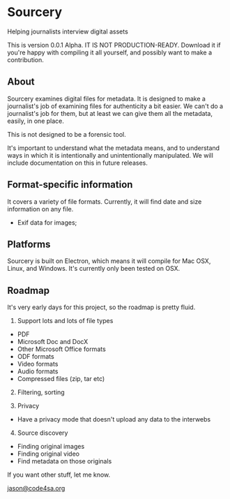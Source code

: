 # Sourcery

Helping journalists interview digital assets

This is version 0.0.1 Alpha. IT IS NOT PRODUCTION-READY. Download it if you're happy with compiling it all yourself, and possibly want to make a contribution.

## About

Sourcery examines digital files for metadata. It is designed to make a journalist's job of examining files for authenticity a bit easier. We can't do a journalist's job for them, but at least we can give them all the metadata, easily, in one place. 

This is not designed to be a forensic tool.

It's important to understand what the metadata means, and to understand ways in which it is intentionally and unintentionally manipulated. We will include documentation on this in future releases.

## Format-specific information

It covers a variety of file formats. Currently, it will find date and size information on any file. 

- Exif data for images;

## Platforms

Sourcery is built on Electron, which means it will compile for Mac OSX, Linux, and Windows. It's currently only been tested on OSX.

## Roadmap

It's very early days for this project, so the roadmap is pretty fluid.

1. Support lots and lots of file types
  - PDF
  - Microsoft Doc and DocX
  - Other Microsoft Office formats
  - ODF formats
  - Video formats
  - Audio formats
  - Compressed files (zip, tar etc)

2. Filtering, sorting

3. Privacy
  - Have a privacy mode that doesn't upload any data to the interwebs

4. Source discovery
  - Finding original images
  - Finding original video
  - Find metadata on those originals


If you want other stuff, let me know.

jason@code4sa.org